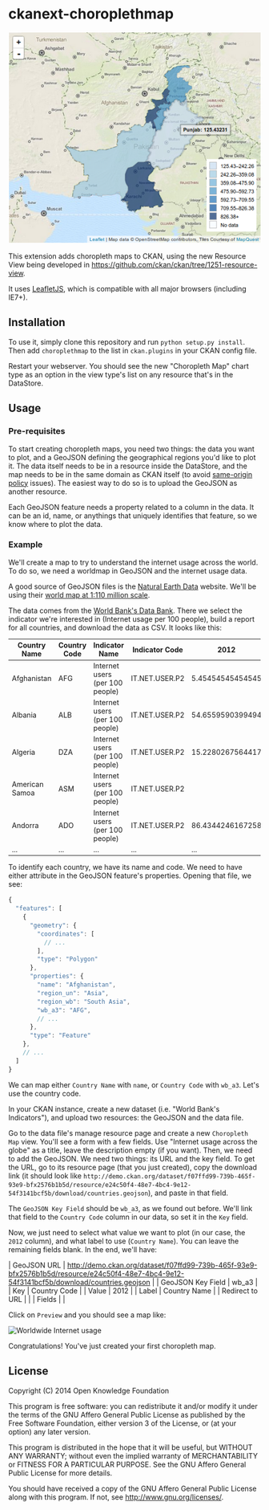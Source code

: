 ckanext-choroplethmap
=====================

![Pakistan choropleth map](doc/img/pakistan.png)

This extension adds choropleth maps to CKAN, using the new Resource View being
developed in https://github.com/ckan/ckan/tree/1251-resource-view.

It uses [LeafletJS](http://leafletjs.com), which is compatible with all major
browsers (including IE7+).

Installation
------------

To use it, simply clone this repository and run ```python setup.py install```.
Then add ```choroplethmap``` to the list in ```ckan.plugins``` in your CKAN
config file.

Restart your webserver. You should see the new "Choropleth Map" chart type as
an option in the view type's list on any resource that's in the DataStore.

Usage
-----

### Pre-requisites

To start creating choropleth maps, you need two things: the data you want to
plot, and a GeoJSON defining the geographical regions you'd like to plot it.
The data itself needs to be in a resource inside the DataStore, and the map
needs to be in the same domain as CKAN itself (to avoid [same-origin
policy](http://en.wikipedia.org/wiki/Same-origin_policy) issues). The easiest
way to do so is to upload the GeoJSON as another resource.

Each GeoJSON feature needs a property related to a column in the data. It can
be an id, name, or anythings that uniquely identifies that feature, so we know
where to plot the data.

### Example

We'll create a map to try to understand the internet usage across the world. To
do so, we need a worldmap in GeoJSON and the internet usage data.

A good source of GeoJSON files is the [Natural Earth
Data](http://naturalearthdata.com/) website. We'll be using their [world map at
1:110 million
scale](https://github.com/nvkelso/natural-earth-vector/blob/master/geojson/ne_110m_admin_0_countries.geojson).

The data comes from the [World Bank's Data
Bank](http://databank.worldbank.org/data/home.aspx). There we select the
indicator we're interested in (Internet usage per 100 people), build a report
for all countries, and download the data as CSV. It looks like this:

| Country Name   | Country Code | Indicator Name                  | Indicator Code | 2012             |
| -------------- | ------------ | ------------------------------- | -------------- | ---------------- |
| Afghanistan    | AFG          | Internet users (per 100 people) | IT.NET.USER.P2 | 5.45454545454545 |
| Albania        | ALB          | Internet users (per 100 people) | IT.NET.USER.P2 | 54.6559590399494 |
| Algeria        | DZA          | Internet users (per 100 people) | IT.NET.USER.P2 | 15.2280267564417 |
| American Samoa | ASM          | Internet users (per 100 people) | IT.NET.USER.P2 |                  |
| Andorra        | ADO          | Internet users (per 100 people) | IT.NET.USER.P2 | 86.4344246167258 |
| ...            | ...          | ...                             | ...            | ...              |

To identify each country, we have its name and code. We need to have either
attribute in the GeoJSON feature's properties. Opening that file, we see:

```javascript
{
  "features": [
    {
      "geometry": {
        "coordinates": [
          // ...
        ],
        "type": "Polygon"
      },
      "properties": {
        "name": "Afghanistan",
        "region_un": "Asia",
        "region_wb": "South Asia",
        "wb_a3": "AFG",
        // ...
      },
      "type": "Feature"
    },
    // ...
  ]
}
```

We can map either ```Country Name``` with ```name```, or ```Country Code```
with ```wb_a3```. Let's use the country code.

In your CKAN instance, create a new dataset (i.e. "World Bank's Indicators"),
and upload two resources: the GeoJSON and the data file.

Go to the data file's manage resource page and create a new ```Choropleth
Map``` view. You'll see a form with a few fields. Use "Internet usage across
the globe" as a title, leave the description empty (if you want). Then, we need
to add the GeoJSON. We need two things: its URL and the key field. To get the
URL, go to its resource page (that you just created), copy the download
link (it should look like
```http://demo.ckan.org/dataset/f07ffd99-739b-465f-93e9-bfx2576b1b5d/resource/e24c50f4-48e7-4bc4-9e12-54f3141bcf5b/download/countries.geojson```),
and paste in that field.

The ```GeoJSON Key Field``` should be ```wb_a3```, as we found out before.
We'll link that field to the ```Country Code``` column in our data, so set it
in the ```Key``` field.

Now, we just need to select what value we want to plot (in our case,
the ```2012``` column), and what label to use (```Country Name```). You can
leave the remaining fields blank. In the end, we'll have:

| GeoJSON URL |
http://demo.ckan.org/dataset/f07ffd99-739b-465f-93e9-bfx2576b1b5d/resource/e24c50f4-48e7-4bc4-9e12-54f3141bcf5b/download/countries.geojson
|
| GeoJSON Key Field | wb_a3 |
| Key | Country Code |
| Value | 2012 |
| Label | Country Name |
| Redirect to URL | |
| Fields | |

Click on ```Preview``` and you should see a map like:

![Worldwide Internet usage](doc/img/worldwide-internet-usage.png)

Congratulations! You've just created your first choropleth map.

License
-------

Copyright (C) 2014 Open Knowledge Foundation

This program is free software: you can redistribute it and/or modify
it under the terms of the GNU Affero General Public License as published
by the Free Software Foundation, either version 3 of the License, or
(at your option) any later version.

This program is distributed in the hope that it will be useful,
but WITHOUT ANY WARRANTY; without even the implied warranty of
MERCHANTABILITY or FITNESS FOR A PARTICULAR PURPOSE.  See the
GNU Affero General Public License for more details.

You should have received a copy of the GNU Affero General Public License
along with this program.  If not, see <http://www.gnu.org/licenses/>.
